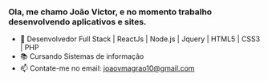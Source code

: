 ### Ola, me chamo João Victor, e no momento trabalho desenvolvendo aplicativos e sites.



- 🔭 Desenvolvedor Full Stack | ReactJs | Node.js | Jquery | HTML5 | CSS3 | PHP 
- 📚 Cursando Sistemas de informação
- 📫 Contate-me no email: joaovmagrao10@gmail.com

